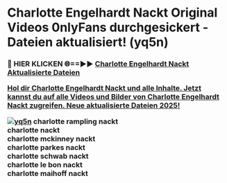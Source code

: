 # Charlotte Engelhardt Nackt Original Videos 0nlyFans durchgesickert - Dateien aktualisiert! (yq5n)

<h3>🔴 HIER KLICKEN 🌐==►► <a href="https://tinyurl.com/h6vf6nb8" rel="nofollow">Charlotte Engelhardt Nackt Aktualisierte Dateien

Hol dir Charlotte Engelhardt Nackt und alle Inhalte. Jetzt kannst du auf alle Videos und Bilder von Charlotte Engelhardt Nackt zugreifen. Neue aktualisierte Dateien 2025!

[![yq5n](https://i.imgur.com/sD4kR3V.gif)](https://tinyurl.com/h6vf6nb8)
charlotte rampling nackt<br>
charlotte nackt<br>
charlotte mckinney nackt<br>
charlotte parkes nackt<br>
charlotte schwab nackt<br>
charlotte le bon nackt<br>
charlotte maihoff nackt